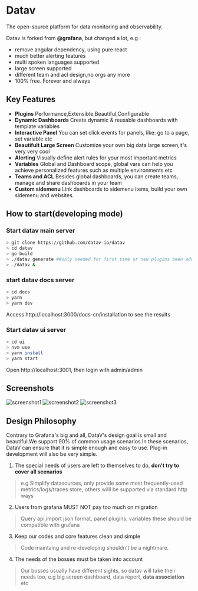 # Datav
The open-source platform for data monitoring and observability. 

Datav is forked from **@grafana**, but changed a lot, e.g :
- remove angular dependency, using pure react
- much better alerting features
- multi spoken languages supported
- large screen supported
- different team and acl design,no orgs any more 
- 100% free. Forever and always

## Key Features 
- **Plugins** Performance,Extensible,Beautiful,Configurable
- **Dynamic Dashboards** Create dynamic & reusable dashboards with template variables
- **Interactive Panel** You can set click events for panels, like: go to a page, set variable etc
- **Beautifult Large Screen** Customize your own big data large screen,it's very very cool
- **Alerting** Visually define alert rules for your most important metrics
- **Variables**  Global and Dashboard scope, global vars can help you achieve personalized features such as multiple environments etc
- **Teams and ACL** Besides global dashboards, you can create teams, manage and share dashboards in your team
- **Custom sidemenu**  Link dashboards to sidemenu items, build your own sidemenu and websites.

## How to start(developing mode)
### Start datav main server
```bash
> git clone https://github.com/datav-io/datav
> cd datav
> go build
> ./datav generate ##only needed for first time or new plugins been added
> ./datav &
```

### start datav docs server
```bash
> cd docs
> yarn
> yarn dev
```
Access http://localhost:3000/docs-cn/installation to see the results

### Start datav ui server
```bash
> cd ui
> nvm use    
> yarn install
> yarn start
```

Open http://localhost:3001, then login with admin/admin

## Screenshots
![screenshot1](ui/public/img/screenshot1.jpg)
![screenshot2](ui/public/img/screenshot2.jpg)
![screenshot3](ui/public/img/screenshot3.jpg)

## Design Philosophy
Contrary to Grafana's big and all, DataV's design goal is small and beautiful.We support 90% of common usage scenarios.In these scenarios, DataV can ensure that it is simple enough and easy to use. Plug-in development will also be very simple. 

1. The special needs of users are left to themselves to do, **don't try to cover all scenarios**
> e.g Simplify datasources, only provide some most frequently-used metrics/logs/traces store, others willl be supported via standard http ways

2. Users from grafana MUST NOT pay too much on migration 
> Query api,import json format, panel plugins, variables these should be compatible with grafana

3. Keep our codes and core features clean and simple
> Code maintaing and re-developing shouldn't  be a nightmare.

4. The needs of the bosses must be taken into account
> Our bosses usually have different sights, so datav will take their needs too, e.g big screen dashboard, data report, **data association** etc

